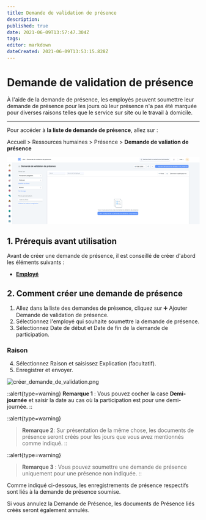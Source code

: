 ```yaml
---
title: Demande de validation de présence
description: 
published: true
date: 2021-06-09T13:57:47.304Z
tags: 
editor: markdown
dateCreated: 2021-06-09T13:53:15.828Z
---
```


# Demande de validation de présence

À l'aide de la demande de présence, les employés peuvent soumettre leur demande de présence pour les jours où leur présence n'a pas été marquée pour diverses raisons telles que le service sur site ou le travail à domicile.

---

Pour accéder à **la liste de demande de présence**, allez sur :

Accueil > Ressources humaines > Présence > **Demande de valiation de présence**

![liste_demande_de_validation.png](/content/rh/attendance-request/liste_demande_de_validation.png)

## 1. Prérequis avant utilisation

Avant de créer une demande de présence, il est conseillé de créer d'abord les éléments suivants :

- **[Employé](/dokos/hrms/cycle-de-vie/employee)**

## 2. Comment créer une demande de présence 

1. Allez dans la liste des demandes de présence, cliquez sur :heavy_plus_sign: Ajouter Demande de validation de présence.
2. Sélectionnez l'employé qui souhaite soumettre la demande de présence.
3. Sélectionnez Date de début et Date de fin de la demande de participation.

### Raison

4. Sélectionnez Raison et saisissez Explication (facultatif).
5. Enregistrer et envoyer.

![créer_demande_de_validation.png](/content/rh/attendance-request/créer_demande_de_validation.png)

::alert{type=warning}
**Remarque 1** : Vous pouvez cocher la case **Demi-journée** et saisir la date au cas où la participation est pour une demi-journée.
::

::alert{type=warning}
> **Remarque 2**: Sur présentation de la même chose, les documents de présence seront créés pour les jours que vous avez mentionnés comme indiqué.
::

::alert{type=warning}
> **Remarque 3** : Vous pouvez soumettre une demande de présence uniquement pour une présence non indiquée.
::

Comme indiqué ci-dessous, les enregistrements de présence respectifs sont liés à la demande de présence soumise.

Si vous annulez la Demande de Présence, les documents de Présence liés créés seront également annulés.